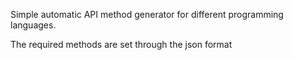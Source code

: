 Simple automatic API method generator for different programming languages. 

The required methods are set through the json format
